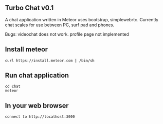 Turbo Chat v0.1
---------------

A chat application written in Meteor uses bootstrap, simplewebrtc. 
Currently chat scales for use between PC, surf pad and phones.

Bugs: videochat does not work. profile page not implemented

Install meteor
--------------
    curl https://install.meteor.com | /bin/sh

Run chat application
--------------------
    cd chat
    meteor

In your web browser
-------------------
    connect to http://localhost:3000
